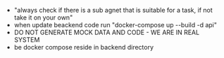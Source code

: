 - "always check if there is a sub agnet that is suitable for a task, if not take it on your own"
- when update beackend code run "docker-compose up --build -d api"
- DO NOT GENERATE MOCK DATA AND CODE - WE ARE IN REAL SYSTEM
- be docker compose reside in backend directory
